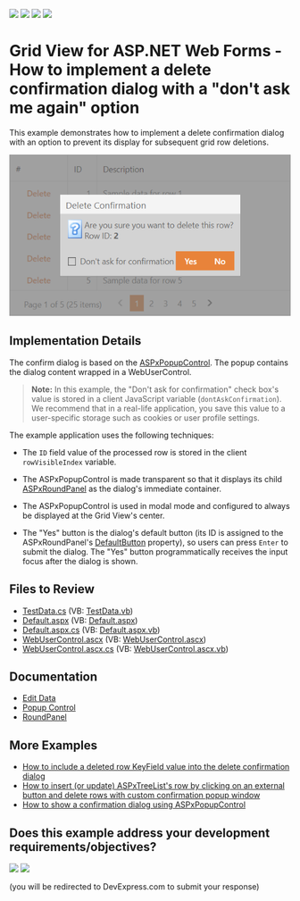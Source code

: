 <!-- default badges list -->
![](https://img.shields.io/endpoint?url=https://codecentral.devexpress.com/api/v1/VersionRange/128540794/22.1.4%2B)
[![](https://img.shields.io/badge/Open_in_DevExpress_Support_Center-FF7200?style=flat-square&logo=DevExpress&logoColor=white)](https://supportcenter.devexpress.com/ticket/details/E1120)
[![](https://img.shields.io/badge/📖_How_to_use_DevExpress_Examples-e9f6fc?style=flat-square)](https://docs.devexpress.com/GeneralInformation/403183)
[![](https://img.shields.io/badge/💬_Leave_Feedback-feecdd?style=flat-square)](#does-this-example-address-your-development-requirementsobjectives)
<!-- default badges end -->
# Grid View for ASP.NET Web Forms - How to implement a delete confirmation dialog with a "don't ask me again" option

This example demonstrates how to implement a delete confirmation dialog with an option to prevent its display for subsequent grid row deletions.

![Delete Confirmation Dialog](./delete-confirm-dialog.png)

## Implementation Details

The confirm dialog is based on the [ASPxPopupControl](https://docs.devexpress.com/AspNet/DevExpress.Web.ASPxPopupControl). The popup contains the dialog content wrapped in a WebUserControl.

> **Note:** In this example, the "Don't ask for confirmation" check box's value is stored in a client JavaScript variable (`dontAskConfirmation`). We recommend that in a real-life application, you save this value to a user-specific storage such as cookies or user profile settings.

The example application uses the following techniques:

- The `ID` field value of the processed row is stored in the client `rowVisibleIndex` variable.

- The ASPxPopupControl is made transparent so that it displays its child [ASPxRoundPanel](https://docs.devexpress.com/AspNet/DevExpress.Web.ASPxRoundPanel) as the dialog's immediate container.

- The ASPxPopupControl is used in modal mode and configured to always be displayed at the Grid View's center.

- The "Yes" button is the dialog's default button (its ID is assigned to the ASPxRoundPanel's [DefaultButton](https://docs.devexpress.com/AspNet/DevExpress.Web.ASPxPanelBase.DefaultButton) property), so users can press `Enter` to submit the dialog. The "Yes" button programmatically receives the input focus after the dialog is shown.

## Files to Review

- [TestData.cs](./CS/Solution/App_Code/TestData.cs) (VB: [TestData.vb](./VB/Solution/App_Code/TestData.vb))
- [Default.aspx](./CS/Solution/Default.aspx) (VB: [Default.aspx](./VB/Solution/Default.aspx))
- [Default.aspx.cs](./CS/Solution/Default.aspx.cs) (VB: [Default.aspx.vb](./VB/Solution/Default.aspx.vb))
- [WebUserControl.ascx](./CS/Solution/WebUserControl.ascx) (VB: [WebUserControl.ascx](./VB/Solution/WebUserControl.ascx))
- [WebUserControl.ascx.cs](./CS/Solution/WebUserControl.ascx.cs) (VB: [WebUserControl.ascx.vb](./VB/Solution/WebUserControl.ascx.vb))

## Documentation

- [Edit Data](https://docs.devexpress.com/AspNet/3712/components/grid-view/concepts/edit-data)
- [Popup Control](https://docs.devexpress.com/AspNet/3582/components/docking-and-popups/popup-control)
- [RoundPanel](https://docs.devexpress.com/AspNet/8292/components/multi-use-site-controls/roundpanel)

## More Examples

- [How to include a deleted row KeyField value into the delete confirmation dialog](https://supportcenter.devexpress.com/ticket/details/e131/how-to-include-a-deleted-row-keyfield-value-into-the-delete-confirmation-dialog)
- [How to insert (or update) ASPxTreeList's row by clicking on an external button and delete rows with custom confirmation popup window](https://supportcenter.devexpress.com/internal/ticket/details/E2938)
- [How to show a confirmation dialog using ASPxPopupControl](https://supportcenter.devexpress.com/internal/ticket/details/T103862)

<!-- feedback -->
## Does this example address your development requirements/objectives?

[<img src="https://www.devexpress.com/support/examples/i/yes-button.svg"/>](https://www.devexpress.com/support/examples/survey.xml?utm_source=github&utm_campaign=asp-net-web-forms-grid-delete-confirm-dialog-with-dont-ask-me-again-option&~~~was_helpful=yes) [<img src="https://www.devexpress.com/support/examples/i/no-button.svg"/>](https://www.devexpress.com/support/examples/survey.xml?utm_source=github&utm_campaign=asp-net-web-forms-grid-delete-confirm-dialog-with-dont-ask-me-again-option&~~~was_helpful=no)

(you will be redirected to DevExpress.com to submit your response)
<!-- feedback end -->
